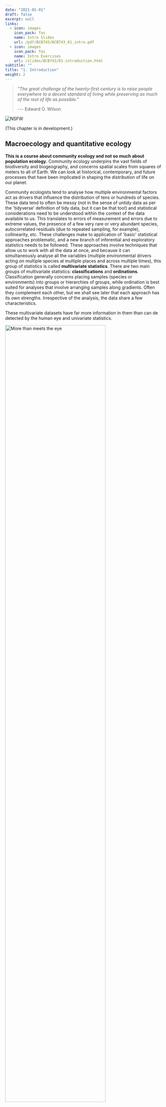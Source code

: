 ```yaml
---
date: "2021-01-01"
draft: false
excerpt: null
links:
  - icon: images
    icon_pack: fas
    name: Intro Slides
    url: /pdf/BCB743/BCB743_01_intro.pdf
  - icon: images
    icon_pack: fas
    name: Intro Exercises
    url: /slides/BCB743/01-introduction.html
subtitle: ""
title: "1. Introduction"
weight: 2
---
```


> *"The great challenge of the twenty-first century is to raise people everywhere to a decent standard of living while preserving as much of the rest of life as possible."*
>
> --- Edward O. Wilson

![NSFW](/quantecol/chapters/01-introduction_files/NSFW.jpg)

(This chapter is in development.)

## Macroecology and quantitative ecology

**This is a course about community ecology and not so much about population ecology.** Community ecology underpins the vast fields of biodiversity and biogeography, and concerns spatial scales from squares of meters to all of Earth. We can look at historical, contemporary, and future processes that have been implicated in shaping the distribution of life on our planet.

Community ecologists tend to analyse how multiple environmental factors act as drivers that influence the distribution of tens or hundreds of species. These data tend to often be messy (not in the sense of untidy data as per the 'tidyverse' definition of tidy data, but it can be that too!) and statistical considerations need to be understood within the context of the data available to us. This translates to errors of measurement and errors due to extreme values, the presence of a few very rare or very abundant species, autocorrelated residuals (due to repeated sampling, for example), collinearity, etc. These challenges make to application of 'basic' statistical approaches problematic, and a new branch of inferential and exploratory statistics needs to be followed. These approaches involve techniques that allow us to work with all the data at once, and because it can simultaneously analyse all the variables (multiple environmental drivers acting on multiple species at multiple places and across multiple times), this group of statistics is called **multivariate statistics**. There are two main groups of multivariate statistics: **classifications** and **ordinations**. Classification generally concerns placing samples (species or environments) into groups or hierarchies of groups, while ordination is best suited for analyses that involve arranging samples along gradients. Often they complement each other, but we shall see later that each approach has its own strengths. Irrespective of the analysis, the data share a few characteristics.

These multivariate datasets have far more information in them than can de detected by the human eye and univariate statistics.

<img src="/quantecol/_index_files/more_than_meets_the_eye.jpeg" alt="More than meets the eye" width="80%"/>

**Macroecology** is an all-encompassing view of ecology, which seeks to define the geographical patterns and processes in biodiversity across all spatial scales, from local to global, across time scales from years to millennia, and across all taxonomic hierarchies (from genetic variability within species, up to major higher level taxa, such as families and orders). It attempts to arrive a unifying theory for ecology across all of these scales—e.g. one that can explain all patterns in structure and functioning from microbes to blue whales. Most importantly, perhaps, is that it attempts to offer mechanistic explanations for these patterns. At the heart of all explanation is also deep insights stemming from understanding evolution (facilitated by the growth of phylogenetic datasets---see below). This is a modern development of ecology, whereas up to 20 years ago the focus has been mostly on populations (the dynamics of individuals of one species interacting among each other and with their environment) and communities (collections of multiple populations, and how they interact with each other and their environment, and how this affects the structure and dynamics of ecosystems).

On a basic data analytical level, population ecology, community ecology, and macroecology all share the same approach as far as the underlying data are concerned. We start with **tables of species and environmental** conditions at a selection of sites, and these are converted to **distance and dissimilarity matrices**. From here analyses can show insights into how biodiversity is structured, e.g. **species-abundance distributions**, **occupancy-abundance curves**, **species-area curves**, **distance decay curves**, and **gradient analyses**. 

In the last decade, modern developments in statistical approaches have contributed towards the development of macroecology, because of the growth of **hypotheses-driven** (but not necessarily involving experimentation) multivariate statistical approaches geared to test for the presence of one or several ecological hypotheses---this was not seen in population and community ecology so much. Contributing towards the growth of macroecology and the underlying statistical approaches, the deluge of new data across vast scales has also necessitated deeper analytical development, i.e. leveraging statistical tools and also the power of **modern computing infrastructure**. These modern approaches are also bringing into the fold of combined computations based on species and environmental tables also data on the phylogenetic relationships among organisms (and hence this brings the context of evolution).

## Data

### Properties of ecological datasets

Ecological data sets are usually arrange in a *matrix*, which **has species (or higher level taxa, whose resolution depends on the research question at hand) arranged as columns** and **samples (typically the sites, stations, transects, time, plots, etc.) as rows**. We call this a **sites × species** table. In the case of environmental data it will of course be a **sites × environment** table. The term 'sample' may be applied differently compared to how we used it in the [Basic Statistics Workshop](https://ajsmit.github.io/R_Stats_Official/); here we use it to denote the basic unit of observation. Samples may be quadrats, transects, stations, sites, traps, seine net tows, trawls, grids cells on a map, etc. It is important to clearly and unambiguously define the basic unit of the sample in the paper's Methods section.

Example species and environmental data sets are displayed below in Figures 2.1-2.4. The species matrix here comprises distribution records of 846 macroalgal species within each of 58 × 50 km-long sections along South Africa's coastline. So, the matrix has 58 rows, one for each sample (here each of the coastal sections), and 846 columns, one for each of the seaweed species found in South Africa. Some of the coastal sections do not have a species present and it will simply be coded as 0 (for not present in the case of presence/absence data, or 0 units of biomass or abundance, etc.). The matching environmental data set has information about various measurements of seawater temperature and chlorophyll-*a* content---their names are along the columns, and there are 18 of them. It is important that a sample of the environment is available for each of the seaweed samples, so there will also be 58 rows present in this data set. So, it is a matching data set in the sense that each sample of species data is matched by a sample of the environment (both have 58 rows). Using this data set, it was the intention of Smit et al. (2017) to describe the gradients in seaweed distribution as a function of the underlying seawater temperatures.

![The table (or spreadsheet) view of the species data. Note the species codes appearing as column headers; numbered from 1 through to 58 (row 58 is at the bottom of the table, so you'd have to scroll down to see it) at the bottom of the table are each of the samples --- in this case, there is one sample per station.](/quantecol/chapters/01-introduction_files/species_table.png)

![This is a tibble printout of the same species data we saw in the previous Figure](/quantecol/chapters/01-introduction_files/env_tibble.png)

![The table view of the environmental data. The names of the environmental variables appear as column headers, and numbered from 1 through to 58 at the bottom of the table are each of the samples --- the samples are defined as per the previous figures.](/quantecol/chapters/01-introduction_files/species_table.png)

Species data may be recorded as various kinds of measurements, such as presence/absence data, biomass, frequency, or abundance. 'Presence/absence' of species simply tells us the the species is there or is not there. It is binary. 'Abundance' generally refers to the number of individuals per unit of area or volume, or to percent cover. 'Biomass' refers to the mass of the species per unit of area or volume. The type of measure will depend on the taxa and the questions under consideration. The important thing to note is that all species have to be homogeneous in terms of the metric used (i.e. all of it as presence/absence, or abundance, or biomass, not mixtures of them). The matrix's constituent row vectors are considered the species composition for the corresponding sample (i.e. a row runs across multiple columns, and this tells us that the sample is comprised of all the species whose names are given by the column titles---note that in the case of the data in Figure 2.1-2.2, it is often the case that there are 0s, meaning that not all species are present at some sites). Species composition is frequently expressed in terms of relative abundance; i.e. constrained to a constant total such as 1 or 100%.

The environmental data may be heterogeneous, i.e. the units of measure may differ among the variables. For example, pH has no units, concentration of some nutrient has a unit of (typically) μM, elevation may be in meters, etc. Because these units differ so much, and because they therefore have different magnitudes and ranges, we may need to standarise them. The purpose of multivariate analysis is to find patterns in these complex sets of data, and to explain why these patterns are present.

Many community data matrices share some general characteristics:

-   Most species occur only infrequently. The majority of species might typically be represented at only a *few locations* (where they might be quite abundant). Or some species are simply *rare* in the sampled region (i.e. when they are present, they are present at a very low abundance). This results in *sparse matrices*, as we see in Figures 2.1-2.2, where the bulk of the entries consists of zeros.

-   Ecologists tend to sample a multitude of factors that they think influence species composition, so the matching environmental data set will also have multiple (10s) of columns that will be assessed in various hypotheses about the drivers of species patterning across the landscape. For example, fynbos biomass may be influenced by the fire regime, elevation, aspect, soil moisture, soil chemistry, edaphic features, etc. These datasets are called *multi-dimensional* matrices, with the 'dimensions' referring the the many species or environmental variables.

-   Even though we may capture a multitude of information about many environmental factors, *the number of important ones is generally quite low* --- i.e. a few factors can explain the majority of the explainable variation, and it is our intention to find out which of them is most important.

-   Much of the signal may be spurious, i.e. the matrices have *high noise*. Variability is a general characteristic of the data, and this may result in false patterns emerging. This is so because our sampling may capture a huge amount of stochasticity (processes that are entirely non-deterministic), which may mask the real pattern of interest. Imaginative and creative sampling may reveal some of the patterns we are after, but this requires long years of experience and is not something that can easily be taught as part of our module.

-   There is a huge amount of *collinearity*. Basically, what this means is that although it is often the case that many explanatory variables are able to explain patterning, only a few of them act in a way that implies causation. Collinearity is something we will return to later on.

### Field sampling

### Historical data

### Remotely sensed data

### Modelled data (projections)

## Exploring the data

### In the beginning
At the start of the analysis, before we get to the hypothesis testing and multivariate approaches, we need to explore the data and compute the various synthetic descriptors (refer to the Basic Statistics Workshop). Recall that this exploratory data analysis includes the various measures of central tendency and dispersion/variation around the mean or median. Using the techniques that we already know, we can produce data summaries and statistical visualisations for each variable independently. So, we say that we produce univariate summaries, and if there is a need, we may also wish to include some of the univariate inferential statistics. Be guided by the research questions as to what is required. Typically, I don't like to produce too many detailed inferential statistics of the univariate data, choosing in stead to see which relationships and patterns emerge from the exploratory summary plots before testing their statistical significance using multivariate approaches. But that is me. Sometimes, some hypotheses call for a few univariate inferential analyses.

### Geographical coordinates

We will examine in this section ways to plot the species and environmental data on maps...

### Describe the environment

### Describe the community data

### Data transformations

Make a table of the various types of ecological distances (Euclidean, Sørensen, Bray-Curtis, etc.), and what to use them for (typically). Refer to Table 3.1, p. 51, of @borcard2011.

## Pairwise matrices

Although we typically start our forays into data exploration using sites × species and sites × environment tables, the formal statistical analyses usually require 'pairwise association matrices.' Such matrices are symmetrical (or lower triangle) square matrices (i.e. `\(n \times n\)`). These matrices tell us about how related any sample is with any other sample in our pool of samples (i.e. relatedness among rows with respect to whatever populates the columns, be they species information of environmental information).

Let us consider various kinds of distance matrices under the following headings.

### Correlation

### Association

Two samples with similar species composition are ecologically similar, while two samples that share few species are ecologically distant. In Figure 4.1, below, the data displayed in Figure 2.1 have been converted into a dissimilarity distance matrix of dimension `\(58 \times 58\)`. The are a few things of interest in this matrix:

* The distance matrix is square and therefore symmetrical. In other words, there are as many rows as there are columns, and this number corresponds to the number of samples in our sites × species matrix.

* The cells of the diagonal running from top-left to bottom-right contain zeros, showing rather obviously that there is no difference between a sample and the sample itself. 

* The 'upper triangle' above the diagonal is an inversion of the 'lower triangle' below the diagonal; because they are identical in terms of the pairwise relationships that they encode, distance matrices are sometimes represented simply by the lower triangular matrix.

* These matrices contain ecological information. For example, between samples (here each of 58 × 50-km long coastal sections) that are geographically close together, the dissimilarity will is generally low (i.e. the samples are similar in their species composition), while the further sites are removed from each other, the greater the dissimilarity will be. (*Note: not all samples are not always related to each other as a function of distance --- this is a characteristic of the data used for this particular example analysis, so be aware of the context when interpreting distance matrices.*)

* All information about the particular species present within each sample are now gone since that information has been collapsed to a dissimilarity measure.

### Similarity and dissimilarity

## The kinds of multivariate analyses

### Cluster analysis

The objective of cluster analysis is to recognise groups of ecologically-related species in an environment, e.g., as which might belong to different vegetation types. Classification is suitable to studies where the processes in question do not necessarily act along gentle gradients, but result from rapid disjunctions between portions of the environment. Typical research questions that are addressed by classification techniques are:

* Are the collections of species similar enough to justify placing them into groups? 

* How do we recognise what the typical features are (e.g. the complement of species; the suite of environmental variables) that cause the samples to fall within one group or another?

### Unconstrained ordination

### Constrained (canonical) ordination

This kind of analysis is sometimes called 'direct gradient analysis'.

With the introduction of Constrained Correspondence Analysis (CCA), testing statistical hypotheses became possible within a multivariate framework, allowing us to move beyond applying multivariate techniques simply for pattern-finding or exploratory purposes (ter Braak 1985).
